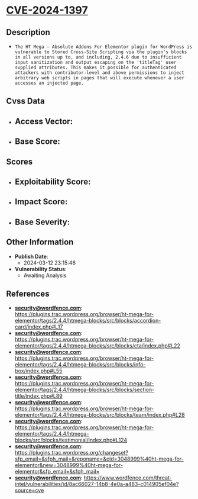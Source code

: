 
# [CVE-2024-1397](https://cve.mitre.org/cgi-bin/cvename.cgi?name=CVE-2024-1397)

## Description

- `The HT Mega – Absolute Addons For Elementor plugin for WordPress is vulnerable to Stored Cross-Site Scripting via the plugin's blocks in all versions up to, and including, 2.4.6 due to insufficient input sanitization and output escaping on the 'titleTag' user supplied attributes. This makes it possible for authenticated attackers with contributor-level and above permissions to inject arbitrary web scripts in pages that will execute whenever a user accesses an injected page.`

## Cvss Data

- **Access Vector**:
  - 
- **Base Score**:
  - 

## Scores

- **Exploitability Score**:
  - 
- **Impact Score**:
  - 
- **Base Severity**:
  - 

## Other Information

- **Publish Date**:
  - 2024-03-12 23:15:46
- **Vulnerability Status**:
  - Awaiting Analysis

## References

- **security@wordfence.com**: https://plugins.trac.wordpress.org/browser/ht-mega-for-elementor/tags/2.4.4/htmega-blocks/src/blocks/accordion-card/index.php#L17
- **security@wordfence.com**: https://plugins.trac.wordpress.org/browser/ht-mega-for-elementor/tags/2.4.4/htmega-blocks/src/blocks/cta/index.php#L22
- **security@wordfence.com**: https://plugins.trac.wordpress.org/browser/ht-mega-for-elementor/tags/2.4.4/htmega-blocks/src/blocks/info-box/index.php#L55
- **security@wordfence.com**: https://plugins.trac.wordpress.org/browser/ht-mega-for-elementor/tags/2.4.4/htmega-blocks/src/blocks/section-title/index.php#L89
- **security@wordfence.com**: https://plugins.trac.wordpress.org/browser/ht-mega-for-elementor/tags/2.4.4/htmega-blocks/src/blocks/team/index.php#L28
- **security@wordfence.com**: https://plugins.trac.wordpress.org/browser/ht-mega-for-elementor/tags/2.4.4/htmega-blocks/src/blocks/testimonial/index.php#L124
- **security@wordfence.com**: https://plugins.trac.wordpress.org/changeset?sfp_email=&sfph_mail=&reponame=&old=3048999%40ht-mega-for-elementor&new=3048999%40ht-mega-for-elementor&sfp_email=&sfph_mail=
- **security@wordfence.com**: https://www.wordfence.com/threat-intel/vulnerabilities/id/8ac66027-14b8-4e0a-a483-c014905ef04e?source=cve
